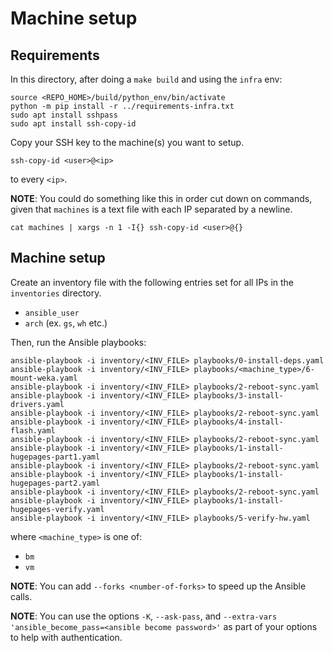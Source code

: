 # Machine setup

## Requirements

In this directory, after doing a ``make build`` and using the ``infra`` env:

```
source <REPO_HOME>/build/python_env/bin/activate
python -m pip install -r ../requirements-infra.txt
sudo apt install sshpass
sudo apt install ssh-copy-id
```

Copy your SSH key to the machine(s) you want to setup.

```
ssh-copy-id <user>@<ip>
```

to every ``<ip>``.

**NOTE**: You could do something like this in order cut down on commands,
given that ``machines`` is a text file with each IP separated by a newline.

```
cat machines | xargs -n 1 -I{} ssh-copy-id <user>@{}
```

## Machine setup

Create an inventory file with the following entries set for all IPs in the
``inventories`` directory.

* ``ansible_user``
* ``arch`` (ex. ``gs``, ``wh`` etc.)

Then, run the Ansible playbooks:

```
ansible-playbook -i inventory/<INV_FILE> playbooks/0-install-deps.yaml
ansible-playbook -i inventory/<INV_FILE> playbooks/<machine_type>/6-mount-weka.yaml
ansible-playbook -i inventory/<INV_FILE> playbooks/2-reboot-sync.yaml
ansible-playbook -i inventory/<INV_FILE> playbooks/3-install-drivers.yaml
ansible-playbook -i inventory/<INV_FILE> playbooks/2-reboot-sync.yaml
ansible-playbook -i inventory/<INV_FILE> playbooks/4-install-flash.yaml
ansible-playbook -i inventory/<INV_FILE> playbooks/2-reboot-sync.yaml
ansible-playbook -i inventory/<INV_FILE> playbooks/1-install-hugepages-part1.yaml
ansible-playbook -i inventory/<INV_FILE> playbooks/2-reboot-sync.yaml
ansible-playbook -i inventory/<INV_FILE> playbooks/1-install-hugepages-part2.yaml
ansible-playbook -i inventory/<INV_FILE> playbooks/2-reboot-sync.yaml
ansible-playbook -i inventory/<INV_FILE> playbooks/1-install-hugepages-verify.yaml
ansible-playbook -i inventory/<INV_FILE> playbooks/5-verify-hw.yaml
```

where ``<machine_type>`` is one of:

* ``bm``
* ``vm``

**NOTE**: You can add ``--forks <number-of-forks>`` to speed up the Ansible
calls.

**NOTE**: You can use the options ``-K``, ``--ask-pass``, and ``--extra-vars
'ansible_become_pass=<ansible become password>'`` as part of your options to
help with authentication.
